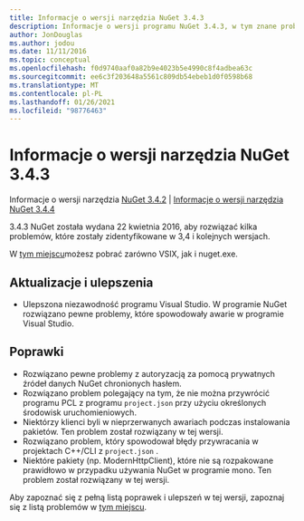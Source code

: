 ```yaml
---
title: Informacje o wersji narzędzia NuGet 3.4.3
description: Informacje o wersji programu NuGet 3.4.3, w tym znane problemy, poprawki błędów, dodane funkcje i DCR.
author: JonDouglas
ms.author: jodou
ms.date: 11/11/2016
ms.topic: conceptual
ms.openlocfilehash: f0d9740aaf0a82b9e4023b5e4990c8f4adbea63c
ms.sourcegitcommit: ee6c3f203648a5561c809db54ebeb1d0f0598b68
ms.translationtype: MT
ms.contentlocale: pl-PL
ms.lasthandoff: 01/26/2021
ms.locfileid: "98776463"
---
```

# <a name="nuget-343-release-notes"></a>Informacje o wersji narzędzia NuGet 3.4.3

Informacje o wersji narzędzia [NuGet 3.4.2](../release-notes/nuget-3.4.2.md)  |  [Informacje o wersji narzędzia NuGet 3.4.4](../release-notes/nuget-3.4.4.md)

3.4.3 NuGet została wydana 22 kwietnia 2016, aby rozwiązać kilka problemów, które zostały zidentyfikowane w 3,4 i kolejnych wersjach.

W [tym miejscu](https://dist.nuget.org/index.html)możesz pobrać zarówno VSIX, jak i nuget.exe.

## <a name="updates-and-improvements"></a>Aktualizacje i ulepszenia

* Ulepszona niezawodność programu Visual Studio. W programie NuGet rozwiązano pewne problemy, które spowodowały awarie w programie Visual Studio.

## <a name="fixes"></a>Poprawki

* Rozwiązano pewne problemy z autoryzacją za pomocą prywatnych źródeł danych NuGet chronionych hasłem.
* Rozwiązano problem polegający na tym, że nie można przywrócić programu PCL z programu `project.json` przy użyciu określonych środowisk uruchomieniowych.
* Niektórzy klienci byli w nieprzerwanych awariach podczas instalowania pakietów. Ten problem został rozwiązany w tej wersji.
* Rozwiązano problem, który spowodował błędy przywracania w projektach C++/CLI z `project.json` .
* Niektóre pakiety (np. ModernHttpClient), które nie są rozpakowane prawidłowo w przypadku używania NuGet w programie mono. Ten problem został rozwiązany w tej wersji.

Aby zapoznać się z pełną listą poprawek i ulepszeń w tej wersji, zapoznaj się z listą problemów w [tym miejscu](https://github.com/NuGet/Home/issues?q=is%3Aissue+milestone%3A3.4.3+is%3Aclosed).